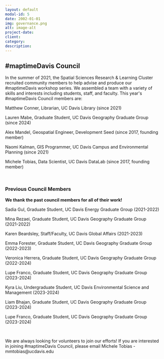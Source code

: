 ```yaml
---
layout: default
modal-id: 5
date: 2002-01-01
img: governance.png
alt: image-alt
project-date: 
client: 
category: 
description: 
---
```

<h2>#maptimeDavis Council</h2>

<p>In the summer of 2021, the Spatial Sciences Research & Learning Cluster recruited community members to help advise and produce our #maptimeDavis workshop series.  We assembled a team with a variety of skills and interests including students, staff, and faculty. This year's #maptimeDavis Council members are:</p>

<p>Matthew Conner, Librarian, UC Davis Library (since 2021)</p>
<p>Lauren Mabe, Graduate Student, UC Davis Geography Graduate Group (since 2024)
<p>Alex Mandel, Geospatial Engineer, Development Seed (since 2017, founding member)</p>
<p>Naomi Kalman,  GIS Programmer, UC Davis Campus and Environmental Planning (since 2021)</p>
<p>Michele Tobias, Data Scientist, UC Davis DataLab (since 2017, founding member)</p>



<br>
<h3>Previous Council Members</h3>
<p><b>We thank the past council members for all of their work!</b></p>

<p>Sadia Gul, Graduate Student, UC Davis Energy Graduate Group (2021-2022)</p>
<p>Mina Rezaei, Graduate Student, UC Davis Geography Graduate Group (2021-2022)</p>
<p>Karen Beardsley, Staff/Faculty, UC Davis Global Affairs (2021-2023)</p>
<p>Emma Forester, Graduate Student, UC Davis Geography Graduate Group (2022-2023)</p>
<p>Veronica Herrera, Graduate Student, UC Davis Geography Graduate Group (2022-2024)</p>
<p>Lupe Franco, Graduate Student, UC Davis Geography Graduate Group (2023-2024)</p>
<p>Kyra Liu, Undergraduate Student, UC Davis Environmental Science and Management (2023-2024)</p>
<p>Liam Bhajan, Graduate Student, UC Davis Geography Graduate Group (2023-2024)</p>
<p>Lupe Franco, Graduate Student, UC Davis Geography Graduate Group (2023-2024)</p>

<br>
<p>We are always looking for volunteers to join our efforts! If you are interested in joining #maptimeDavis Council, please email Michele Tobias - mmtobias@ucdavis.edu
</p> 

